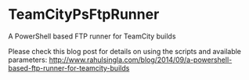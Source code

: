 TeamCityPsFtpRunner
===================

A PowerShell based FTP runner for TeamCity builds

Please check this blog post for details on using the scripts and available parameters:
http://www.rahulsingla.com/blog/2014/09/a-powershell-based-ftp-runner-for-teamcity-builds
